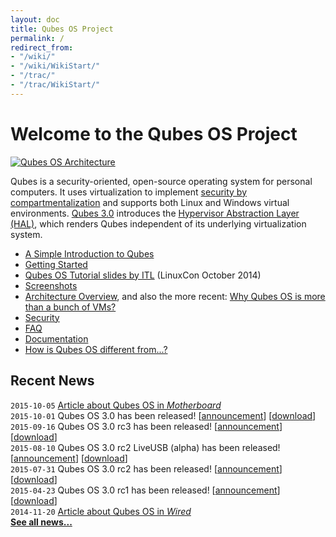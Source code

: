 ```yaml
---
layout: doc
title: Qubes OS Project
permalink: /
redirect_from:
- "/wiki/"
- "/wiki/WikiStart/"
- "/trac/"
- "/trac/WikiStart/"
---
```


Welcome to the Qubes OS Project
===============================

[![Qubes OS Architecture](/attachment/wiki/QubesArchitecture/qubes-arch-diagram-1.png)](/en/doc/qubes-architecture/)

Qubes is a security-oriented, open-source operating system for personal computers. It uses virtualization to implement [security by compartmentalization](/en/intro/) and supports both Linux and Windows virtual environments. [Qubes 3.0](http://blog.invisiblethings.org/2015/10/01/qubes-30.html) introduces the [Hypervisor Abstraction Layer (HAL)](http://blog.invisiblethings.org/2013/03/21/introducing-qubes-odyssey-framework.html), which renders Qubes independent of its underlying virtualization system.

-   [A Simple Introduction to Qubes](/en/intro/)
-   [Getting Started](/en/doc/getting-started/)
-   [Qubes OS Tutorial slides by ITL](http://www.invisiblethingslab.com/resources/2014/LinuxCon_2014_Qubes_Tutorial.pdf) (LinuxCon October 2014)
-   [Screenshots](/screenshots/)
-   [Architecture Overview](/en/doc/qubes-architecture/), and also the more recent: [Why Qubes OS is more than a bunch of VMs?](http://www.invisiblethingslab.com/resources/2014/Software_compartmentalization_vs_physical_separation.pdf)
-   [Security](/en/doc/qubes-security/)
-   [FAQ](/en/doc/user-faq/)
-   [Documentation](/en/doc/)
-   [How is Qubes OS different from...?](http://blog.invisiblethings.org/2012/09/12/how-is-qubes-os-different-from.html)

Recent News
-----------
`2015-10-05` [Article about Qubes OS in *Motherboard*](http://motherboard.vice.com/read/finally-a-reasonably-secure-operating-system-qubes-r3)  
`2015-10-01` Qubes OS 3.0 has been released!
  [[announcement](http://blog.invisiblethings.org/2015/10/01/qubes-30.html)]
  [[download](https://www.qubes-os.org/downloads/)]  
`2015-09-16` Qubes OS 3.0 rc3 has been released!
  [[announcement](https://groups.google.com/d/msg/qubes-users/v-eTHh3JLo0/AlaBthwhLQAJ)]
  [[download](https://www.qubes-os.org/downloads/)]  
`2015-08-10` Qubes OS 3.0 rc2 LiveUSB (alpha) has been released!
  [[announcement](https://groups.google.com/d/msg/qubes-users/IQdCEpkooto/iyMh3LuzCAAJ)]
  [[download](https://www.qubes-os.org/downloads/)]  
`2015-07-31` Qubes OS 3.0 rc2 has been released!
  [[announcement](https://groups.google.com/d/msg/qubes-users/jw9CdQepMPE/95HQDF6QBwAJ)]
  [[download](https://www.qubes-os.org/downloads/)]  
`2015-04-23` Qubes OS 3.0 rc1 has been released!
  [[announcement](http://blog.invisiblethings.org/2015/04/23/qubes-30rc1-and-roadmap.html)]
  [[download](https://www.qubes-os.org/downloads/)]  
`2014-11-20` [Article about Qubes OS in *Wired*](http://www.wired.com/2014/11/protection-from-hackers/)  
[**See all news...**](/en/news/)
